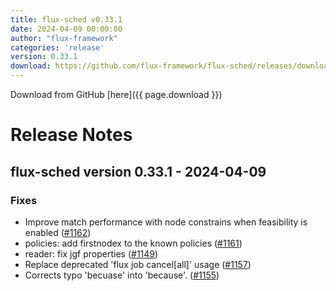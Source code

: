 ```yaml
---
title: flux-sched v0.33.1
date: 2024-04-09 00:00:00
author: "flux-framework"
categories: 'release'
version: 0.33.1
download: https://github.com/flux-framework/flux-sched/releases/download/v0.33.1/flux-sched-0.33.1.tar.gz
---
```


Download from GitHub [here]({{ page.download }})

# Release Notes

flux-sched version 0.33.1 - 2024-04-09
--------------------------------------

### Fixes

 * Improve match performance with node constrains when feasibility is
   enabled ([#1162](https://github.com/flux-framework/flux-sched/issues/1162))
 * policies: add firstnodex to the known policies ([#1161](https://github.com/flux-framework/flux-sched/issues/1161))
 * reader: fix jgf properties ([#1149](https://github.com/flux-framework/flux-sched/issues/1149))
 * Replace deprecated 'flux job cancel[all]' usage ([#1157](https://github.com/flux-framework/flux-sched/issues/1157))
 * Corrects typo 'becuase' into 'because'.  ([#1155](https://github.com/flux-framework/flux-sched/issues/1155))
